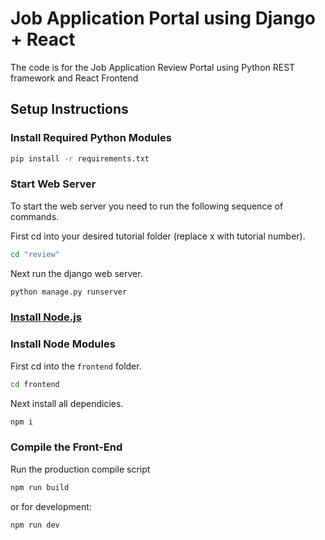 # Job Application Portal using Django + React

The code is for the Job Application Review Portal using Python REST framework and React Frontend

## Setup Instructions

### Install Required Python Modules

```bash
pip install -r requirements.txt
```

### Start Web Server

To start the web server you need to run the following sequence of commands.

First cd into your desired tutorial folder (replace x with tutorial number).
```bash 
cd "review"
```
Next run the django web server.
```bash
python manage.py runserver
```

### [Install Node.js](https://nodejs.org/en/)

### Install Node Modules

First cd into the ```frontend``` folder.
```bash
cd frontend
```
Next install all dependicies.
```bash
npm i
```

### Compile the Front-End

Run the production compile script
```bash
npm run build
```
or for development:
```bash
npm run dev
```